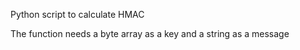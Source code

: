 Python script to calculate HMAC

The function needs a byte array as a key and a string as a message
